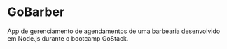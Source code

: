 # GoBarber
App de gerenciamento de agendamentos de uma barbearia desenvolvido em Node.js durante o bootcamp GoStack.

